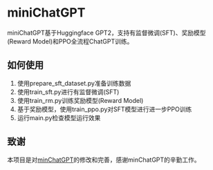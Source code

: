 # miniChatGPT
miniChatGPT基于Huggingface GPT2，支持有监督微调(SFT)、奖励模型(Reward Model)和PPO全流程ChatGPT训练。

## 如何使用
1. 使用prepare_sft_dataset.py准备训练数据
2. 使用train_sft.py进行有监督微调(SFT)
3. 使用train_rm.py训练奖励模型(Reward Model)
4. 基于奖励模型，使用train_ppo.py对SFT模型进行进一步PPO训练
5. 运行main.py检查模型运行效果

## 致谢
本项目是对[minChatGPT](https://github.com/ethanyanjiali/minChatGPT)的修改和完善，感谢minChatGPT的辛勤工作。
